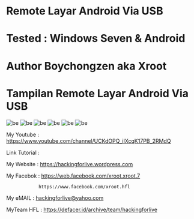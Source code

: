 # Remote Layar Android Via USB

# Tested : Windows Seven & Android

# Author Boychongzen aka Xroot

# Tampilan Remote Layar Android Via USB
![be](https://raw.githubusercontent.com/boychongzen18/Remote-Android-Via-USB/master/android.jpg)
![be](https://raw.githubusercontent.com/boychongzen18/Remote-Android-Via-USB/master/file.jpg)
![be](https://raw.githubusercontent.com/boychongzen18/Remote-Android-Via-USB/master/laptop.jpg)
![be](https://raw.githubusercontent.com/boychongzen18/Remote-Android-Via-USB/master/laptop1.jpg)
![be](https://raw.githubusercontent.com/boychongzen18/Remote-Android-Via-USB/master/laptop2.jpg)
![be](https://raw.githubusercontent.com/boychongzen18/Remote-Android-Via-USB/master/laptop3.jpg)

My Youtube    : https://www.youtube.com/channel/UCKdOPQ_iIXcqK17PB_2RMdQ

Link Tutorial : 

My Website    : https://hackingforlive.wordpress.com

My Facebok    : https://web.facebook.com/xroot.xroot.7

                https://www.facebook.com/xroot.hfl

My eMAIL      : hackingforlive@yahoo.com

MyTeam HFL    : https://defacer.id/archive/team/hackingforlive
